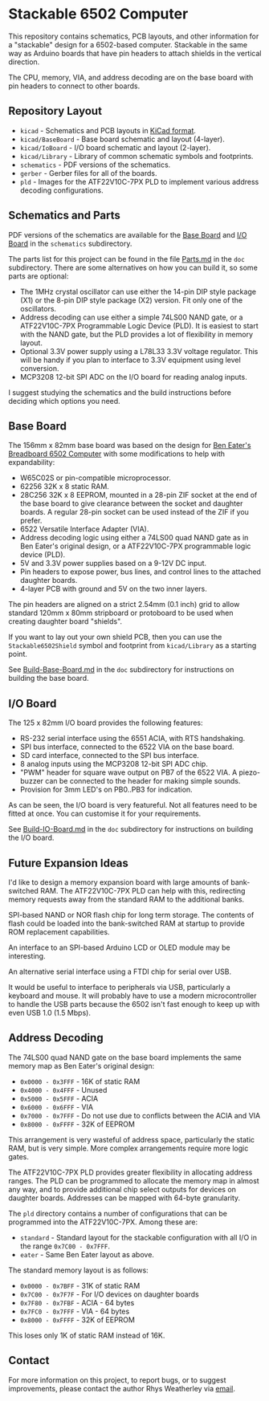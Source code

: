 
Stackable 6502 Computer
=======================

This repository contains schematics, PCB layouts, and other information
for a "stackable" design for a 6502-based computer.  Stackable in the same
way as Arduino boards that have pin headers to attach shields in the
vertical direction.

The CPU, memory, VIA, and address decoding are on the base board with pin
headers to connect to other boards.

Repository Layout
-----------------

* `kicad` - Schematics and PCB layouts in [KiCad format](https://www.kicad.org/).
* `kicad/BaseBoard` - Base board schematic and layout (4-layer).
* `kicad/IoBoard` - I/O board schematic and layout (2-layer).
* `kicad/Library` - Library of common schematic symbols and footprints.
* `schematics` - PDF versions of the schematics.
* `gerber` - Gerber files for all of the boards.
* `pld` - Images for the ATF22V10C-7PX PLD to implement various address
decoding configurations.

Schematics and Parts
--------------------

PDF versions of the schematics are available for the
[Base Board](schematics/BaseBoard.pdf) and [I/O Board](schematics/IoBoard.pdf)
in the `schematics` subdirectory.

The parts list for this project can be found in the file
[Parts.md](doc/Parts.md) in the `doc` subdirectory.  There are some
alternatives on how you can build it, so some parts are optional:

* The 1MHz crystal oscillator can use either the 14-pin DIP style package (X1)
or the 8-pin DIP style package (X2) version.  Fit only one of the oscillators.
* Address decoding can use either a simple 74LS00 NAND gate, or a
ATF22V10C-7PX Programmable Logic Device (PLD).  It is easiest to start with
the NAND gate, but the PLD provides a lot of flexibility in memory layout.
* Optional 3.3V power supply using a L78L33 3.3V voltage regulator.
This will be handy if you plan to interface to 3.3V equipment using
level conversion.
* MCP3208 12-bit SPI ADC on the I/O board for reading analog inputs.

I suggest studying the schematics and the build instructions before
deciding which options you need.

Base Board
----------

The 156mm x 82mm base board was based on the design for
[Ben Eater's Breadboard 6502 Computer](https://eater.net/6502) with some
modifications to help with expandability:

* W65C02S or pin-compatible microprocessor.
* 62256 32K x 8 static RAM.
* 28C256 32K x 8 EEPROM, mounted in a 28-pin ZIF socket at the end of the
  base board to give clearance between the socket and daughter boards.
  A regular 28-pin socket can be used instead of the ZIF if you prefer.
* 6522 Versatile Interface Adapter (VIA).
* Address decoding logic using either a 74LS00 quad NAND gate as in Ben Eater's
  original design, or a ATF22V10C-7PX programmable logic device (PLD).
* 5V and 3.3V power supplies based on a 9-12V DC input.
* Pin headers to expose power, bus lines, and control lines to the
  attached daughter boards.
* 4-layer PCB with ground and 5V on the two inner layers.

The pin headers are aligned on a strict 2.54mm (0.1 inch) grid to allow
standard 120mm x 80mm stripboard or protoboard to be used when creating
daughter board "shields".

If you want to lay out your own shield PCB, then you can use the
`Stackable6502Shield` symbol and footprint from `kicad/Library`
as a starting point.

See [Build-Base-Board.md](doc/Build-Base-Board.md) in the `doc`
subdirectory for instructions on building the base board.

I/O Board
---------

The 125 x 82mm I/O board provides the following features:

* RS-232 serial interface using the 6551 ACIA, with RTS handshaking.
* SPI bus interface, connected to the 6522 VIA on the base board.
* SD card interface, connected to the SPI bus interface.
* 8 analog inputs using the MCP3208 12-bit SPI ADC chip.
* "PWM" header for square wave output on PB7 of the 6522 VIA.
  A piezo-buzzer can be connected to the header for making simple sounds.
* Provision for 3mm LED's on PB0..PB3 for indication.

As can be seen, the I/O board is very featureful.  Not all features need
to be fitted at once.  You can customise it for your requirements.

See [Build-IO-Board.md](doc/Build-IO-Board.md) in the `doc`
subdirectory for instructions on building the I/O board.

Future Expansion Ideas
----------------------

I'd like to design a memory expansion board with large amounts of
bank-switched RAM.  The ATF22V10C-7PX PLD can help with this, redirecting
memory requests away from the standard RAM to the additional banks.

SPI-based NAND or NOR flash chip for long term storage.  The contents of
flash could be loaded into the bank-switched RAM at startup to provide
ROM replacement capabilities.

An interface to an SPI-based Arduino LCD or OLED module may be interesting.

An alternative serial interface using a FTDI chip for serial over USB.

It would be useful to interface to peripherals via USB, particularly a
keyboard and mouse.  It will probably have to use a modern microcontroller
to handle the USB parts because the 6502 isn't fast enough to keep up
with even USB 1.0 (1.5 Mbps).

Address Decoding
----------------

The 74LS00 quad NAND gate on the base board implements the same memory
map as Ben Eater's original design:

* `0x0000 - 0x3FFF` - 16K of static RAM
* `0x4000 - 0x4FFF` - Unused
* `0x5000 - 0x5FFF` - ACIA
* `0x6000 - 0x6FFF` - VIA
* `0x7000 - 0x7FFF` - Do not use due to conflicts between the ACIA and VIA
* `0x8000 - 0xFFFF` - 32K of EEPROM

This arrangement is very wasteful of address space, particularly the
static RAM, but is very simple.  More complex arrangements require more
logic gates.

The ATF22V10C-7PX PLD provides greater flexibility in allocating address
ranges.  The PLD can be programmed to allocate the memory map in almost
any way, and to provide additional chip select outputs for devices on
daughter boards.  Addresses can be mapped with 64-byte granularity.

The `pld` directory contains a number of configurations that can be
programmed into the ATF22V10C-7PX.  Among these are:

* `standard` - Standard layout for the stackable configuration with all
  I/O in the range `0x7C00 - 0x7FFF`.
* `eater` - Same Ben Eater layout as above.

The standard memory layout is as follows:

* `0x0000 - 0x7BFF` - 31K of static RAM
* `0x7C00 - 0x7F7F` - For I/O devices on daughter boards
* `0x7F80 - 0x7FBF` - ACIA - 64 bytes
* `0x7FC0 - 0x7FFF` - VIA - 64 bytes
* `0x8000 - 0xFFFF` - 32K of EEPROM

This loses only 1K of static RAM instead of 16K.

Contact
-------

For more information on this project, to report bugs, or to suggest
improvements, please contact the author Rhys Weatherley via
[email](mailto:rhys.weatherley@gmail.com).
